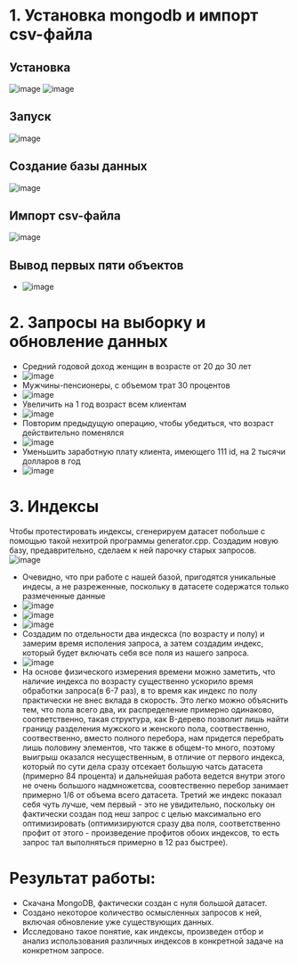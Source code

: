 # 1. Установка mongodb и импорт csv-файла

## Установка
![image](images/1.jpg)
![image](images/2.jpg)
## Запуск
![image](images/3.jpg)
## Создание базы данных
![image](images/4.jpg)
## Импорт csv-файла
![image](images/5.jpg)
## Вывод первых пяти объектов
- ![image](images/7.jpg)

# 2. Запросы на выборку и обновление данных
 - Средний годовой доход женщин в возрасте от 20 до 30 лет
- ![image](images/8.jpg)
 - Мужчины-пенсионеры, с объемом трат 30 процентов
- ![image](images/9.jpg)
 - Увеличить на 1 год возраст всем клиентам
- ![image](images/10.jpg)
 - Повторим предыдущую операцию, чтобы убедиться, что возраст действительно поменялся
- ![image](images/11.jpg)
 - Уменьшить заработную плату клиента, имеющего 111 id, на 2 тысячи долларов в год
- ![image](images/12.jpg)

# 3. Индексы
Чтобы протестировать индексы, cгенерируем датасет побольше с помощью такой нехитрой программы generator.cpp. Создадим новую базу, предаврительно, сделаем к ней парочку старых запросов.
![image](images/13.jpg) 

- Очевидно, что при работе с нашей базой, пригодятся уникальные индесы, а не разреженные, поскольку в датасете содержатся только размеченные данные
- ![image](images/14.jpg)
- ![image](images/15.jpg)
-  ![image](images/16.jpg)
- Создадим по отдельности два индескса (по возрасту и полу) и замерим время исполения запроса, а затем создадим индекс, который будет включать себя все поля из нашего запроса.
- ![image](images/17.jpg)
- На основе физического измерения времени можно заметить, что наличие индекса по возрасту существенно ускорило время обработки запроса(в 6-7 раз), в то время как индекс по полу практически не внес вклада в скорость. Это легко можно объяснить тем, что пола всего два, их распределение примерно одинаково, соответственно, такая структура, как B-дерево позволит лишь найти границу разделения мужского и женского пола, соотвественно, соотвественно, вместо полного перебора, нам придется перебрать лишь половину элементов, что также в общем-то много, поэтому выигрыш оказался несущественным, в отличие от первого индекса, который по сути дела сразу отсекает большую чатсь датасета (примерно 84 процента) и дальнейшая работа ведется внутри этого не очень большого надмножетсва, соовтественно перебор занимает примерно 1/6 от объема всего датасета. Третий же индекс показал себя чуть лучше, чем первый - это не увидительно, поскольку он фактически создан под неш запрос с целью максимально его оптимизировать (оптимизируются сразу два поля, соответственно профит от этого - произведение профитов обоих индексов, то есть запрос тал выполняться примерно в 12 раз быстрее).

# Результат работы:
- Скачана MongoDB, фактически создан с нуля большой датасет.
- Создано некоторое количество осмысленных запросов к ней, включая обновление уже существующих данных.
- Исследовано такое понятие, как индексы, произведен отбор и анализ использования различных индексов в конкретной задаче на конкретном запросе.
